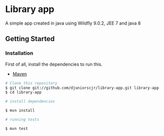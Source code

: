 # Library app
A simple app created in java using Wildfly 9.0.2, JEE 7 and java 8

## Getting Started

### Installation

First of all, install the dependencies to run this.

- [Maven](https://maven.apache.org/)


```sh
# Clone this repository
$ git clone git://github.com/djuniorscjr/library-app.git library-app
$ cd library-app

# install dependencies

$ mvn install

# running tests

$ mvn test
```

